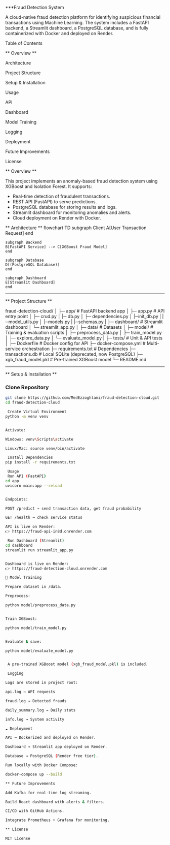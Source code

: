 ***Fraud Detection System

A cloud-native fraud detection platform for identifying suspicious financial transactions using Machine Learning.
The system includes a FastAPI backend, a Streamlit dashboard, a PostgreSQL database, and is fully containerized with Docker and deployed on Render.

 Table of Contents

** Overview **

Architecture

Project Structure

Setup & Installation

Usage

API

Dashboard

Model Training

Logging

Deployment

Future Improvements

License

** Overview **

This project implements an anomaly-based fraud detection system using XGBoost and Isolation Forest. It supports:

* Real-time detection of fraudulent transactions.
* REST API (FastAPI) to serve predictions.
* PostgreSQL database for storing results and logs.
* Streamlit dashboard for monitoring anomalies and alerts.
* Cloud deployment on Render with Docker.

** Architecture **
flowchart TD
    subgraph Client
    A[User Transaction Request]
    end

    subgraph Backend
    B[FastAPI Service] --> C[XGBoost Fraud Model]
    end

    subgraph Database
    D[(PostgreSQL Database)]
    end

    subgraph Dashboard
    E[Streamlit Dashboard]
    end


---

** Project Structure **  


fraud-detection-cloud/
│
├─ app/ # FastAPI backend app
│ ├─ app.py # API entry point
│ ├─ crud.py 
│ |─ db.py
│ ├─ dependencies.py
│ |─init_db.py
| |─model_utils.py
│ |─models.py
| |─schemas.py
|
├─ dashboard/ # Streamlit dashboard
│ └─ streamlit_app.py
│
├─ data/ # Datasets
│ 
├─ model/ # Training & evaluation scripts
│ ├─ preprocess_data.py
│ ├─ train_model.py
│ ├─ explore_data.py
│ └─ evaluate_model.py
|
├─ tests/ # Unit & API tests
│
├─ Dockerfile # Docker config for API
├─ docker-compose.yml # Multi-service orchestration
├─ requirements.txt # Dependencies
├─ transactions.db # Local SQLite (deprecated, now PostgreSQL)
├─ xgb_fraud_model.pkl # Pre-trained XGBoost model
└─ README.md


---

** Setup & Installation **  

###  Clone Repository  
```bash
git clone https://github.com/MedEzzoghlami/fraud-detection-cloud.git
cd fraud-detection-cloud

 Create Virtual Environment
python -m venv venv


Activate:

Windows: venv\Scripts\activate

Linux/Mac: source venv/bin/activate

 Install Dependencies
pip install -r requirements.txt

 Usage
 Run API (FastAPI)
cd app
uvicorn main:app --reload


Endpoints:

POST /predict → send transaction data, get fraud probability

GET /health → check service status

API is live on Render:
👉 https://fraud-api-in8d.onrender.com

 Run Dashboard (Streamlit)
cd dashboard
streamlit run streamlit_app.py


Dashboard is live on Render:
👉 https://fraud-detection-cloud.onrender.com

🧠 Model Training

Prepare dataset in /data.

Preprocess:

python model/preprocess_data.py


Train XGBoost:

python model/train_model.py


Evaluate & save:

python model/evaluate_model.py


 A pre-trained XGBoost model (xgb_fraud_model.pkl) is included.

 Logging

Logs are stored in project root:

api.log → API requests

fraud.log → Detected frauds

daily_summary.log → Daily stats

info.log → System activity

☁️ Deployment

API → Dockerized and deployed on Render.

Dashboard → Streamlit app deployed on Render.

Database → PostgreSQL (Render free tier).

Run locally with Docker Compose:

docker-compose up --build

** Future Improvements

Add Kafka for real-time log streaming.

Build React dashboard with alerts & filters.

CI/CD with GitHub Actions.

Integrate Prometheus + Grafana for monitoring.

** License

MIT License


